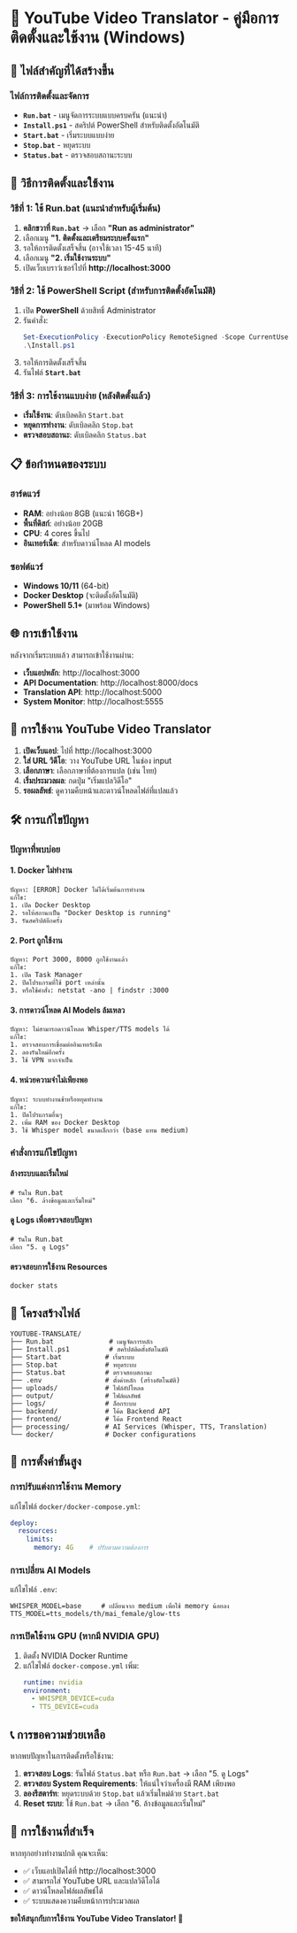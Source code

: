 # 🚀 YouTube Video Translator - คู่มือการติดตั้งและใช้งาน (Windows)

## 📁 ไฟล์สำคัญที่ได้สร้างขึ้น

### ไฟล์การติดตั้งและจัดการ
- **`Run.bat`** - เมนูจัดการระบบแบบครบครัน (แนะนำ)
- **`Install.ps1`** - สคริปต์ PowerShell สำหรับติดตั้งอัตโนมัติ
- **`Start.bat`** - เริ่มระบบแบบง่าย
- **`Stop.bat`** - หยุดระบบ
- **`Status.bat`** - ตรวจสอบสถานะระบบ

## 🎯 วิธีการติดตั้งและใช้งาน

### วิธีที่ 1: ใช้ Run.bat (แนะนำสำหรับผู้เริ่มต้น)

1. **คลิกขวาที่ `Run.bat`** → เลือก **"Run as administrator"**
2. เลือกเมนู **"1. ติดตั้งและเตรียมระบบครั้งแรก"**
3. รอให้การติดตั้งเสร็จสิ้น (อาจใช้เวลา 15-45 นาที)
4. เลือกเมนู **"2. เริ่มใช้งานระบบ"**
5. เปิดเว็บเบราว์เซอร์ไปที่ **http://localhost:3000**

### วิธีที่ 2: ใช้ PowerShell Script (สำหรับการติดตั้งอัตโนมัติ)

1. เปิด **PowerShell** ด้วยสิทธิ์ Administrator
2. รันคำสั่ง:
   ```powershell
   Set-ExecutionPolicy -ExecutionPolicy RemoteSigned -Scope CurrentUser
   .\Install.ps1
   ```
3. รอให้การติดตั้งเสร็จสิ้น
4. รันไฟล์ **`Start.bat`**

### วิธีที่ 3: การใช้งานแบบง่าย (หลังติดตั้งแล้ว)

- **เริ่มใช้งาน**: ดับเบิลคลิก `Start.bat`
- **หยุดการทำงาน**: ดับเบิลคลิก `Stop.bat`
- **ตรวจสอบสถานะ**: ดับเบิลคลิก `Status.bat`

## 📋 ข้อกำหนดของระบบ

### ฮาร์ดแวร์
- **RAM**: อย่างน้อย 8GB (แนะนำ 16GB+)
- **พื้นที่ดิสก์**: อย่างน้อย 20GB
- **CPU**: 4 cores ขึ้นไป
- **อินเทอร์เน็ต**: สำหรับดาวน์โหลด AI models

### ซอฟต์แวร์
- **Windows 10/11** (64-bit)
- **Docker Desktop** (จะติดตั้งอัตโนมัติ)
- **PowerShell 5.1+** (มาพร้อม Windows)

## 🌐 การเข้าใช้งาน

หลังจากเริ่มระบบแล้ว สามารถเข้าใช้งานผ่าน:

- **เว็บแอปหลัก**: http://localhost:3000
- **API Documentation**: http://localhost:8000/docs
- **Translation API**: http://localhost:5000
- **System Monitor**: http://localhost:5555

## 📱 การใช้งาน YouTube Video Translator

1. **เปิดเว็บแอป**: ไปที่ http://localhost:3000
2. **ใส่ URL วิดีโอ**: วาง YouTube URL ในช่อง input
3. **เลือกภาษา**: เลือกภาษาที่ต้องการแปล (เช่น ไทย)
4. **เริ่มประมวลผล**: กดปุ่ม "เริ่มแปลวิดีโอ"
5. **รอผลลัพธ์**: ดูความคืบหน้าและดาวน์โหลดไฟล์ที่แปลแล้ว

## 🛠️ การแก้ไขปัญหา

### ปัญหาที่พบบ่อย

#### 1. Docker ไม่ทำงาน
```
ปัญหา: [ERROR] Docker ไม่ได้เริ่มต้นการทำงาน
แก้ไข:
1. เปิด Docker Desktop
2. รอให้สถานะเป็น "Docker Desktop is running"
3. รันสคริปต์อีกครั้ง
```

#### 2. Port ถูกใช้งาน
```
ปัญหา: Port 3000, 8000 ถูกใช้งานแล้ว
แก้ไข:
1. เปิด Task Manager
2. ปิดโปรแกรมที่ใช้ port เหล่านั้น
3. หรือใช้คำสั่ง: netstat -ano | findstr :3000
```

#### 3. การดาวน์โหลด AI Models ล้มเหลว
```
ปัญหา: ไม่สามารถดาวน์โหลด Whisper/TTS models ได้
แก้ไข:
1. ตรวจสอบการเชื่อมต่ออินเทอร์เน็ต
2. ลองรันใหม่อีกครั้ง
3. ใช้ VPN หากจำเป็น
```

#### 4. หน่วยความจำไม่เพียงพอ
```
ปัญหา: ระบบทำงานช้าหรือหยุดทำงาน
แก้ไข:
1. ปิดโปรแกรมอื่นๆ
2. เพิ่ม RAM ของ Docker Desktop
3. ใช้ Whisper model ขนาดเล็กกว่า (base แทน medium)
```

### คำสั่งการแก้ไขปัญหา

#### ล้างระบบและเริ่มใหม่
```batch
# รันใน Run.bat
เลือก "6. ล้างข้อมูลและเริ่มใหม่"
```

#### ดู Logs เพื่อตรวจสอบปัญหา
```batch
# รันใน Run.bat
เลือก "5. ดู Logs"
```

#### ตรวจสอบการใช้งาน Resources
```powershell
docker stats
```

## 📂 โครงสร้างไฟล์

```
YOUTUBE-TRANSLATE/
├── Run.bat              # เมนูจัดการหลัก
├── Install.ps1          # สคริปต์ติดตั้งอัตโนมัติ
├── Start.bat           # เริ่มระบบ
├── Stop.bat            # หยุดระบบ
├── Status.bat          # ตรวจสอบสถานะ
├── .env                # ตั้งค่าหลัก (สร้างอัตโนมัติ)
├── uploads/            # ไฟล์อัปโหลด
├── output/             # ไฟล์ผลลัพธ์
├── logs/               # ล็อกระบบ
├── backend/            # โค้ด Backend API
├── frontend/           # โค้ด Frontend React
├── processing/         # AI Services (Whisper, TTS, Translation)
└── docker/             # Docker configurations
```

## 🔧 การตั้งค่าขั้นสูง

### การปรับแต่งการใช้งาน Memory

แก้ไขไฟล์ `docker/docker-compose.yml`:
```yaml
deploy:
  resources:
    limits:
      memory: 4G    # ปรับตามความต้องการ
```

### การเปลี่ยน AI Models

แก้ไขไฟล์ `.env`:
```env
WHISPER_MODEL=base     # เปลี่ยนจาก medium เพื่อใช้ memory น้อยลง
TTS_MODEL=tts_models/th/mai_female/glow-tts
```

### การเปิดใช้งาน GPU (หากมี NVIDIA GPU)

1. ติดตั้ง NVIDIA Docker Runtime
2. แก้ไขไฟล์ `docker-compose.yml` เพิ่ม:
   ```yaml
   runtime: nvidia
   environment:
     - WHISPER_DEVICE=cuda
     - TTS_DEVICE=cuda
   ```

## 📞 การขอความช่วยเหลือ

หากพบปัญหาในการติดตั้งหรือใช้งาน:

1. **ตรวจสอบ Logs**: รันไฟล์ `Status.bat` หรือ `Run.bat` → เลือก "5. ดู Logs"
2. **ตรวจสอบ System Requirements**: ให้แน่ใจว่าเครื่องมี RAM เพียงพอ
3. **ลองรีสตาร์ท**: หยุดระบบด้วย `Stop.bat` แล้วเริ่มใหม่ด้วย `Start.bat`
4. **Reset ระบบ**: ใช้ `Run.bat` → เลือก "6. ล้างข้อมูลและเริ่มใหม่"

## 🎉 การใช้งานที่สำเร็จ

หากทุกอย่างทำงานปกติ คุณจะเห็น:

- ✅ เว็บแอปเปิดได้ที่ http://localhost:3000
- ✅ สามารถใส่ YouTube URL และแปลวิดีโอได้
- ✅ ดาวน์โหลดไฟล์ผลลัพธ์ได้
- ✅ ระบบแสดงความคืบหน้าการประมวลผล

**ขอให้สนุกกับการใช้งาน YouTube Video Translator! 🚀**
